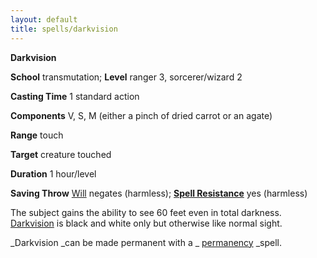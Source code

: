 ```yaml
---
layout: default
title: spells/darkvision
---
```

 **Darkvision**

**School** transmutation; **Level** ranger 3, sorcerer/wizard 2

**Casting Time** 1 standard action

**Components** V, S, M (either a pinch of dried carrot or an agate)

**Range** touch

**Target** creature touched

**Duration** 1 hour/level

**Saving Throw** [Will](../combat#_will) negates (harmless); **[Spell Resistance](../glossary#_spell-resistance)** yes (harmless)

The subject gains the ability to see 60 feet even in total darkness. [Darkvision](../glossary#_darkvision) is black and white only but otherwise like normal sight.

_Darkvision _can be made permanent with a _ [permanency](permanency#_permanency) _spell.


